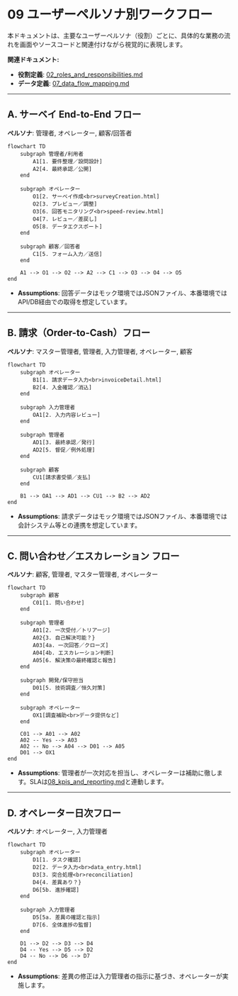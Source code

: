 # 09 ユーザーペルソナ別ワークフロー

本ドキュメントは、主要なユーザーペルソナ（役割）ごとに、具体的な業務の流れを画面やソースコードと関連付けながら視覚的に表現します。

**関連ドキュメント:**
- **役割定義**: [02_roles_and_responsibilities.md](./02_roles_and_responsibilities.md)
- **データ定義**: [07_data_flow_mapping.md](./07_data_flow_mapping.md)

---

## A. サーベイ End-to-End フロー
**ペルソナ**: 管理者, オペレーター, 顧客/回答者

```mermaid
flowchart TD
    subgraph 管理者/利用者
        A1[1. 要件整理／設問設計]
        A2[4. 最終承認／公開]
    end

    subgraph オペレーター
        O1[2. サーベイ作成<br>surveyCreation.html]
        O2[3. プレビュー／調整]
        O3[6. 回答モニタリング<br>speed-review.html]
        O4[7. レビュー／差戻し]
        O5[8. データエクスポート]
    end

    subgraph 顧客／回答者
        C1[5. フォーム入力／送信]
    end

    A1 --> O1 --> O2 --> A2 --> C1 --> O3 --> O4 --> O5
end
```

- **Assumptions**: 回答データはモック環境ではJSONファイル、本番環境ではAPI/DB経由での取得を想定しています。

---

## B. 請求（Order-to-Cash）フロー
**ペルソナ**: マスター管理者, 管理者, 入力管理者, オペレーター, 顧客

```mermaid
flowchart TD
    subgraph オペレーター
        B1[1. 請求データ入力<br>invoiceDetail.html]
        B2[4. 入金確認／消込]
    end

    subgraph 入力管理者
        OA1[2. 入力内容レビュー]
    end

    subgraph 管理者
        AD1[3. 最終承認／発行]
        AD2[5. 督促／例外処理]
    end

    subgraph 顧客
        CU1[請求書受領／支払]
    end

    B1 --> OA1 --> AD1 --> CU1 --> B2 --> AD2
end
```

- **Assumptions**: 請求データはモック環境ではJSONファイル、本番環境では会計システム等との連携を想定しています。

---

## C. 問い合わせ／エスカレーション フロー
**ペルソナ**: 顧客, 管理者, マスター管理者, オペレーター

```mermaid
flowchart TD
    subgraph 顧客
        C01[1. 問い合わせ]
    end

    subgraph 管理者
        A01[2. 一次受付／トリアージ]
        A02{3. 自己解決可能？}
        A03[4a. 一次回答／クローズ]
        A04[4b. エスカレーション判断]
        A05[6. 解決策の最終確認と報告]
    end

    subgraph 開発/保守担当
        D01[5. 技術調査／恒久対策]
    end

    subgraph オペレーター
        OX1[調査補助<br>データ提供など]
    end

    C01 --> A01 --> A02
    A02 -- Yes --> A03
    A02 -- No --> A04 --> D01 --> A05
    D01 --> OX1
end
```

- **Assumptions**: 管理者が一次対応を担当し、オペレーターは補助に徹します。SLAは[08_kpis_and_reporting.md](./08_kpis_and_reporting.md)と連動します。

---

## D. オペレーター日次フロー
**ペルソナ**: オペレーター, 入力管理者

```mermaid
flowchart TD
    subgraph オペレーター
        D1[1. タスク確認]
        D2[2. データ入力<br>data_entry.html]
        D3[3. 突合処理<br>reconciliation]
        D4{4. 差異あり？}
        D6[5b. 進捗確認]
    end
    
    subgraph 入力管理者
        D5[5a. 差異の確認と指示]
        D7[6. 全体進捗の監督]
    end

    D1 --> D2 --> D3 --> D4
    D4 -- Yes --> D5 --> D2
    D4 -- No --> D6 --> D7
end
```

- **Assumptions**: 差異の修正は入力管理者の指示に基づき、オペレーターが実施します。

